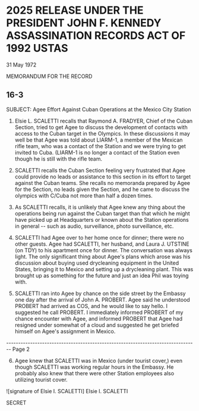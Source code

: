 # 2025 RELEASE UNDER THE PRESIDENT JOHN F. KENNEDY ASSASSINATION RECORDS ACT OF 1992 USTAS

31 May 1972

MEMORANDUM FOR THE RECORD

## 16-3

SUBJECT: Agee Effort Against Cuban Operations at the Mexico City Station

1. Elsie L. SCALETTI recalls that Raymond A. FRADYER, Chief of the Cuban Section, tried to get Agee to discuss the development of contacts with access to the Cuban target in the Olympics. In these discussions it may well be that Agee was told about LIARM-1, a member of the Mexican rifle team, who was a contact of the Station and we were trying to get invited to Cuba.
   (LIARM-1 is no longer a contact of the Station even though he is still with the rifle team.

2. SCALETTI recalls the Cuban Section feeling very frustrated that Agee could provide no leads or assistance to this section in its effort to target against the Cuban teams. She recalls no memoranda prepared by Agee for the Section, no leads given the Section, and he came to discuss the olympics with C/Cuba not more than half a dozen times.

3. As SCALETTI recalls, it is unlikely that Agee knew any thing about the operations being run against the Cuban target than that which he might have picked up at Headquarters or known about the Station operations in general -- such as audio, surveillance, photo surveillance, etc.

4. SCALETTI had Agee over to her home once for dinner; there were no other guests. Agee had SCALETTI, her husband, and Laura J. UTSTINE (on TDY) to his apartment once for dinner. The conversation was always light. The only significant thing about Agee's plans which arose was his discussion about buying used drycleaning equipment in the United States, bringing it to Mexico and setting up a drycleaning plant. This was brought up as something for the future and just an idea Phil was toying with.

5. SCALETTI ran into Agee by chance on the side street by the Embassy one day after the arrival of John A. PROBERT. Agee said he understood PROBERT had arrived as COS, and he would like to say hello. I suggested he call PROBERT. I immediately informed PROBERT of my chance encounter with Agee, and informed PROBERT that Agee had resigned under somewhat of a cloud and suggested he get briefed himself on Agee's assignment in Mexico.


-------------------------------------------------------------------------------- Page 2

6. Agee knew that SCALETTI was in Mexico (under tourist cover,) even though SCALETTI was working regular hours in the Embassy. He probably also knew that there were other Station employees also utilizing tourist cover.

![signature of Elsie I. SCALETTI]
Elsie I. SCALETTI

SECRET
